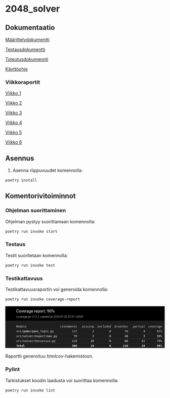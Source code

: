 # 2048_solver

## Dokumentaatio
[Määrittelydokumentti](https://github.com/Kappe01/2048_solver/blob/main/Dokumentaatio/maarittelydokumentti.md)

[Testausdokumentti](https://github.com/Kappe01/2048_solver/blob/main/Dokumentaatio/testaus_dokementti.md)

[Toteutusdokumennti](https://github.com/Kappe01/2048_solver/blob/main/Dokumentaatio/toteutusraportti.md)

[Käyttöohje](https://github.com/Kappe01/2048_solver/blob/main/Dokumentaatio/kayttoohje.md)
### Viikkoraportit
[Viikko 1](https://github.com/Kappe01/2048_solver/blob/main/Dokumentaatio/viikkoraportti_1.md)

[Viikko 2](https://github.com/Kappe01/2048_solver/blob/main/Dokumentaatio/viikkoraportti_2.md)

[Viikko 3](https://github.com/Kappe01/2048_solver/blob/main/Dokumentaatio/viikkoraportti_3.md)

[Viikko 4](https://github.com/Kappe01/2048_solver/blob/main/Dokumentaatio/viikkoraportti_4.md)

[Viikko 5](https://github.com/Kappe01/2048_solver/blob/main/Dokumentaatio/viikkoraportti_5.md)

[Viikko 6](https://github.com/Kappe01/2048_solver/blob/main/Dokumentaatio/viikkoraportti_6.md)
## Asennus

1. Asenna riippuvuudet komennolla:
```bash
poetry install
```

## Komentorivitoiminnot

### Ohjelman suorittaminen

Ohjelman pystyy suorittamaan komennolla:

```bash
poetry run invoke start
```

### Testaus

Testit suoritetaan komennolla:

```bash
poetry run invoke test
```

### Testikattavuus

Testikattavuusraportin voi generoida komennolla:

```bash
poetry run invoke coverage-report
```
![Testikattavuus](./Dokumentaatio/Kuvat/coverage_viikko3.png)

Raportti generoituu _htmlcov_-hakemistoon.

### Pylint

Tarkistukset koodin laadusta voi suorittaa komennolla:

```bash
poetry run invoke lint
```



